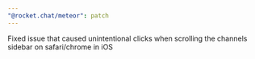 ```yaml
---
"@rocket.chat/meteor": patch
---
```


Fixed issue that caused unintentional clicks when scrolling the channels sidebar on safari/chrome in iOS

